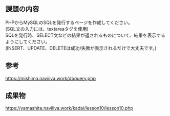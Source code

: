## 課題の内容

PHPからMySQLのSQLを発行するページを作成してください。<br>
(SQL文の入力には、textareaタグを使用)<br>
SQLを発行時、SELECT文などの結果が返されるものについて、結果を表示するようにしてください。<br>
(INSERT、UPDATE、DELETEは成功/失敗が表示されるだけで大丈夫です。)

## 参考

https://mishima.naviiiva.work/dbquery.php


## 成果物

https://yamashita.naviiiva.work/kadai/lesson10/lesson10.php